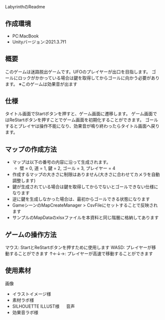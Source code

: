 LabyrinthのReadme

## 作成環境

* PC:MacBook
* Unityバージョン:2021.3.7f1

## 概要

このゲームは迷路脱出ゲームです。UFOのプレイヤーが出口を目指します。
ゴールにロックがかかっている場合は鍵を取得してからゴールに向かう必要があります。
※このゲームは効果音が出ます

## 仕様

タイトル画面でStartボタンを押すと、ゲーム画面に遷移します。
ゲーム画面ではReStartボタンを押すことでゲーム画面を初期化することができます。
ゴールするとプレイヤは操作不能になり、効果音が鳴り終わったらタイトル画面へ戻ります。

## マップの作成方法

* マップは以下の番号の内容に沿って生成されます。
  * 壁 = 0, 道 = 1, 鍵 = 2, ゴール = 3, プレイヤー = 4
* 作成するマップの大きさに制限はありません(大きさに合わせてカメラを自動調整します)
* 鍵が生成されている場合は鍵を取得してからでないとゴールできない仕様になります
* 逆に鍵を生成しなかった場合は、最初からゴールできる状態になります
* GameシーンのMapCreateManager > CsvFileにセットすることで反映されます
* サンプルのMapDataのxlsxファイルを本資料と同じ階層に格納してあります

## ゲームの操作方法

マウス: StartとReStartボタンを押すために使用します
WASD: プレイヤーが移動することができます
↑←↓→: プレイヤーが高速で移動することができます

## 使用素材

画像
* イラストイメージ様
* 素材ラボ様
* SILHOUETTE ILLUST様
　
音声
* 効果音ラボ様
